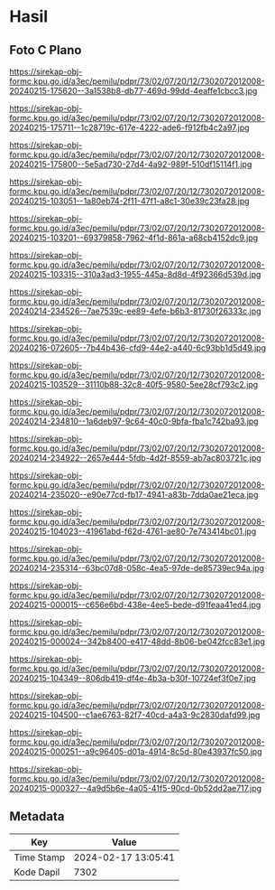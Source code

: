 # Hasil

## Foto C Plano

https://sirekap-obj-formc.kpu.go.id/a3ec/pemilu/pdpr/73/02/07/20/12/7302072012008-20240215-175620--3a1538b8-db77-469d-99dd-4eaffe1cbcc3.jpg

https://sirekap-obj-formc.kpu.go.id/a3ec/pemilu/pdpr/73/02/07/20/12/7302072012008-20240215-175711--1c28719c-617e-4222-ade6-f912fb4c2a97.jpg

https://sirekap-obj-formc.kpu.go.id/a3ec/pemilu/pdpr/73/02/07/20/12/7302072012008-20240215-175800--5e5ad730-27d4-4a92-989f-510df15114f1.jpg

https://sirekap-obj-formc.kpu.go.id/a3ec/pemilu/pdpr/73/02/07/20/12/7302072012008-20240215-103051--1a80eb74-2f11-47f1-a8c1-30e39c23fa28.jpg

https://sirekap-obj-formc.kpu.go.id/a3ec/pemilu/pdpr/73/02/07/20/12/7302072012008-20240215-103201--69379858-7962-4f1d-861a-a68cb4152dc9.jpg

https://sirekap-obj-formc.kpu.go.id/a3ec/pemilu/pdpr/73/02/07/20/12/7302072012008-20240215-103315--310a3ad3-1955-445a-8d8d-4f92366d539d.jpg

https://sirekap-obj-formc.kpu.go.id/a3ec/pemilu/pdpr/73/02/07/20/12/7302072012008-20240214-234526--7ae7539c-ee89-4efe-b6b3-81730f26333c.jpg

https://sirekap-obj-formc.kpu.go.id/a3ec/pemilu/pdpr/73/02/07/20/12/7302072012008-20240216-072605--7b44b436-cfd9-44e2-a440-6c93bb1d5d49.jpg

https://sirekap-obj-formc.kpu.go.id/a3ec/pemilu/pdpr/73/02/07/20/12/7302072012008-20240215-103529--31110b88-32c8-40f5-9580-5ee28cf793c2.jpg

https://sirekap-obj-formc.kpu.go.id/a3ec/pemilu/pdpr/73/02/07/20/12/7302072012008-20240214-234810--1a6deb97-9c64-40c0-9bfa-fba1c742ba93.jpg

https://sirekap-obj-formc.kpu.go.id/a3ec/pemilu/pdpr/73/02/07/20/12/7302072012008-20240214-234922--2657e444-5fdb-4d2f-8559-ab7ac803721c.jpg

https://sirekap-obj-formc.kpu.go.id/a3ec/pemilu/pdpr/73/02/07/20/12/7302072012008-20240214-235020--e90e77cd-fb17-4941-a83b-7dda0ae21eca.jpg

https://sirekap-obj-formc.kpu.go.id/a3ec/pemilu/pdpr/73/02/07/20/12/7302072012008-20240215-104023--41961abd-f62d-4761-ae80-7e743414bc01.jpg

https://sirekap-obj-formc.kpu.go.id/a3ec/pemilu/pdpr/73/02/07/20/12/7302072012008-20240214-235314--63bc07d8-058c-4ea5-97de-de85739ec94a.jpg

https://sirekap-obj-formc.kpu.go.id/a3ec/pemilu/pdpr/73/02/07/20/12/7302072012008-20240215-000015--c656e6bd-438e-4ee5-bede-d91feaa41ed4.jpg

https://sirekap-obj-formc.kpu.go.id/a3ec/pemilu/pdpr/73/02/07/20/12/7302072012008-20240215-000024--342b8400-e417-48dd-8b06-be042fcc83e1.jpg

https://sirekap-obj-formc.kpu.go.id/a3ec/pemilu/pdpr/73/02/07/20/12/7302072012008-20240215-104349--806db419-df4e-4b3a-b30f-10724ef3f0e7.jpg

https://sirekap-obj-formc.kpu.go.id/a3ec/pemilu/pdpr/73/02/07/20/12/7302072012008-20240215-104500--c1ae6763-82f7-40cd-a4a3-9c2830dafd99.jpg

https://sirekap-obj-formc.kpu.go.id/a3ec/pemilu/pdpr/73/02/07/20/12/7302072012008-20240215-000251--a9c96405-d01a-4914-8c5d-80e43937fc50.jpg

https://sirekap-obj-formc.kpu.go.id/a3ec/pemilu/pdpr/73/02/07/20/12/7302072012008-20240215-000327--4a9d5b6e-4a05-41f5-90cd-0b52dd2ae717.jpg


## Metadata

| Key        | Value               |
| ---------- | ------------------- |
| Time Stamp | 2024-02-17 13:05:41 |
| Kode Dapil | 7302                |




